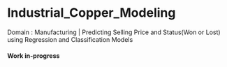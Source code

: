 # Industrial_Copper_Modeling
Domain : Manufacturing | Predicting Selling Price and Status(Won or Lost) using Regression and Classification Models

#### Work in-progress
